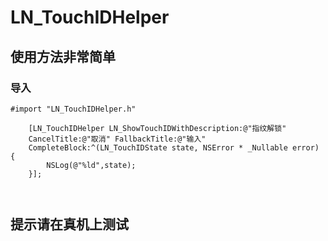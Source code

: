 # LN_TouchIDHelper

## 使用方法非常简单

### 导入
`#import "LN_TouchIDHelper.h"`
```
    [LN_TouchIDHelper LN_ShowTouchIDWithDescription:@"指纹解锁" 
    CancelTitle:@"取消" FallbackTitle:@"输入" 
    CompleteBlock:^(LN_TouchIDState state, NSError * _Nullable error) {
        NSLog(@"%ld",state);
    }];
    
    
```
    
## 提示请在真机上测试
